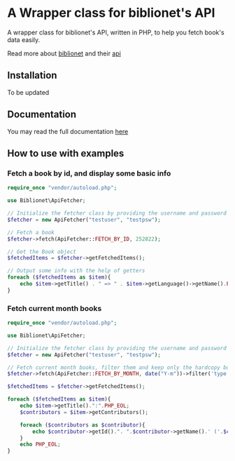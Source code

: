 # A Wrapper class for biblionet's API

A wrapper class for biblionet's API, written in PHP, to help you fetch book's data easily.

Read more about [biblionet](https://biblionet.gr/) and their [api](https://biblionet.gr/webservice/)

## Installation

To be updated


## Documentation
You may read the full documentation [here](docs/index.html)

## How to use with examples

### Fetch a book by id, and display some basic info
```php
require_once "vendor/autoload.php";

use Biblionet\ApiFetcher;

// Initialize the fetcher class by providing the username and password for biblionet api
$fetcher = new ApiFetcher("testuser", "testpsw");

// Fetch a book
$fetcher->fetch(ApiFetcher::FETCH_BY_ID, 252822);

// Get the Book object
$fetchedItems = $fetcher->getFetchedItems();

// Output some info with the help of getters
foreach ($fetchedItems as $item){
    echo $item->getTitle() . " => " . $item->getLanguage()->getName().PHP_EOL;
}
```


### Fetch current month books
```php
require_once "vendor/autoload.php";

use Biblionet\ApiFetcher;

// Initialize the fetcher class by providing the username and password for biblionet api
$fetcher = new ApiFetcher("testuser", "testpsw");

// Fetch current month books, filter them and keep only the hardcopy books and finally fetch extra info about books' contributors
$fetcher->fetch(ApiFetcher::FETCH_BY_MONTH, date("Y-m"))->filter('type', 'Βιβλίο', '==')->fill([ApiFetcher::FILL_CONTRIBUTORS]);

$fetchedItems = $fetcher->getFetchedItems();

foreach ($fetchedItems as $item){
    echo $item->getTitle().":".PHP_EOL;
    $contributors = $item->getContributors();

    foreach ($contributors as $contributor){
        echo $contributor->getId().". ".$contributor->getName().' ('.$contributor->getTypeName().')'.PHP_EOL;
    }
    echo PHP_EOL;
}
```